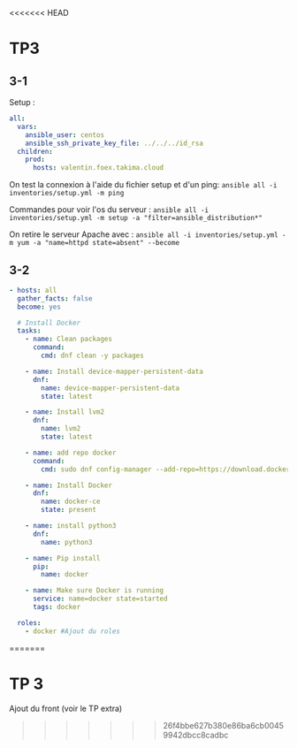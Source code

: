 <<<<<<< HEAD
# TP3

## 3-1

Setup :
````yml
all:
  vars:
    ansible_user: centos
    ansible_ssh_private_key_file: ../../../id_rsa
  children:
    prod:
      hosts: valentin.foex.takima.cloud
````

On test la connexion à l'aide du fichier setup et d'un ping:
````ansible all -i inventories/setup.yml -m ping````

Commandes pour voir l'os du serveur : 
````ansible all -i inventories/setup.yml -m setup -a "filter=ansible_distribution*"````

On retire le serveur Apache avec : 
```ansible all -i inventories/setup.yml -m yum -a "name=httpd state=absent" --become```



## 3-2

```yml
- hosts: all
  gather_facts: false
  become: yes

  # Install Docker
  tasks:
    - name: Clean packages
      command:
        cmd: dnf clean -y packages

    - name: Install device-mapper-persistent-data
      dnf:
        name: device-mapper-persistent-data
        state: latest

    - name: Install lvm2
      dnf:
        name: lvm2
        state: latest

    - name: add repo docker
      command:
        cmd: sudo dnf config-manager --add-repo=https://download.docker.com/linux/centos/docker-ce.repo

    - name: Install Docker
      dnf:
        name: docker-ce
        state: present

    - name: install python3
      dnf:
        name: python3

    - name: Pip install
      pip:
        name: docker

    - name: Make sure Docker is running
      service: name=docker state=started
      tags: docker

  roles:
    - docker #Ajout du roles
```
=======
# TP 3

Ajout du front (voir le TP extra)
>>>>>>> 26f4bbe627b380e86ba6cb00459942dbcc8cadbc
